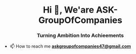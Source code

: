 <h1 align="center">Hi 👋, We'are ASK-GroupOfCompanies</h1>
<h3 align="center">Turning Ambition Into Achieements</h3>

- 📫 How to reach me **askgroupofcompanies47@gmail.com**
